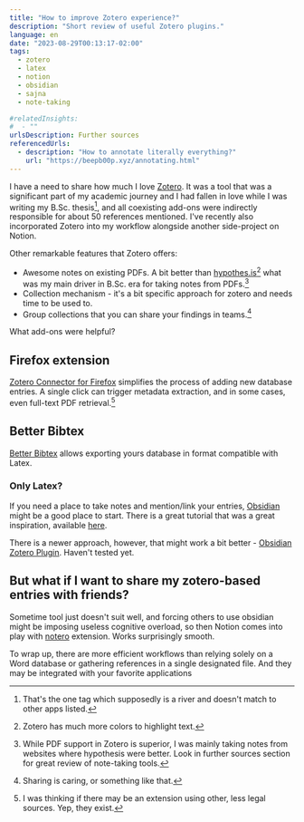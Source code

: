 ```yaml
---
title: "How to improve Zotero experience?"
description: "Short review of useful Zotero plugins."
language: en
date: "2023-08-29T00:13:17-02:00"
tags:
  - zotero
  - latex
  - notion
  - obsidian
  - sajna
  - note-taking

#relatedInsights:
#  - ""
urlsDescription: Further sources
referencedUrls:
  - description: "How to annotate literally everything?"
    url: "https://beepb00p.xyz/annotating.html"
---
```


I have a need to share how much I love [Zotero](https://www.zotero.org/). It was a tool that was a significant part of my academic journey and I had fallen in love while I was writing my B.Sc. thesis[^1], and all coexisting add-ons were indirectly responsible for about 50 references mentioned. I've recently also incorporated Zotero into my workflow alongside another side-project on Notion.

Other remarkable features that Zotero offers:

- Awesome notes on existing PDFs. A bit better than [hypothes.is](https://web.hypothes.is/)[^3] what was my main driver in B.Sc. era for taking notes from PDFs.[^4]
- Collection mechanism - it's a bit specific approach for zotero and needs time to be used to.
- Group collections that you can share your findings in teams.[^5]

What add-ons were helpful?

## Firefox extension

[Zotero Connector for Firefox](https://www.zotero.org/download/connectors) simplifies the process of adding new database entries. A single click can trigger metadata extraction, and in some cases, even full-text PDF retrieval.[^2]

## Better Bibtex

[Better Bibtex](https://retorque.re/zotero-better-bibtex/) allows exporting yours database in format compatible with Latex.

### Only Latex?

If you need a place to take notes and mention/link your entries, [Obsidian](https://obsidian.md/) might be a good place to start. There is a great tutorial that was a great inspiration, available [here](vhttps://medium.com/@alexandraphelan/an-academic-workflow-zotero-obsidian-56bf918d51ab).

There is a newer approach, however, that might work a bit better - [Obsidian Zotero Plugin](https://github.com/PKM-er/obsidian-zotero). Haven't tested yet.

## But what if I want to share my zotero-based entries with friends?

Sometime tool just doesn't suit well, and forcing others to use obsidian might be imposing useless cognitive overload, so then Notion comes into play with [notero](https://github.com/dvanoni/notero) extension. Works surprisingly smooth.

To wrap up, there are more efficient workflows than relying solely on a Word database or gathering references in a single designated file. And they may be integrated with your favorite applications

[^1]: That's the one tag which supposedly is a river and doesn't match to other apps listed.
[^2]: I was thinking if there may be an extension using other, less legal sources. Yep, they exist.
[^3]: Zotero has much more colors to highlight text.
[^4]: While PDF support in Zotero is superior, I was mainly taking notes from websites where hypothesis were better. Look in further sources section for great review of note-taking tools.
[^5]: Sharing is caring, or something like that.
